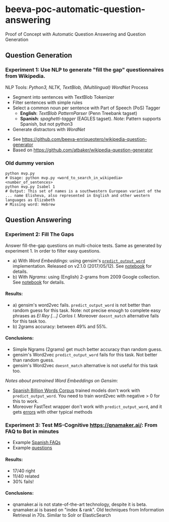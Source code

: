 # beeva-poc-automatic-question-answering
Proof of Concept with Automatic Question Answering and Question Generation

## Question Generation
### Experiment 1: Use NLP to generate "fill the gap" questionnaires from Wikipedia.

NLP Tools: *Python3, NLTK, TextBlob, (Multilingual) WordNet*
Process
- Segment into sentences with TextBlob Tokenizer
- Filter sentences with simple rules
- Select a common noun per sentence with Part of Speech (PoS) Tagger
  - **English**: *TextBlob PatternParser* (Penn Treebank tagset)
  - **Spanish**: *spaghetti-tagger* (EAGLES tagset). *Note*: Pattern supports Spanish, but not python3
- Generate distractors with *WordNet*

* See https://github.com/beeva-enriqueotero/wikipedia-question-generator
* Based on https://github.com/atbaker/wikipedia-question-generator


### Old dummy version
```
python mvp.py
# Usage: python mvp.py <word_to_search_in_wikipedia> <number_of_sentences>
python mvp.py Isabel 1
# Output: This set of names is a southwestern European variant of the ... name Elisheva, also represented in English and other western languages as Elizabeth
# Missing word: Hebrew
```

## Question Answering

### Experiment 2: Fill The Gaps 
Answer fill-the-gap questions on multi-choice tests. Same as generated by experiment 1. In order to filter easy questions.
* a) With *Word Embeddings*: using gensim's [`predict_output_word`](https://github.com/RaRe-Technologies/gensim/blob/4a3b2137ce3c2c8fc83a7e8e0921991e1862e9c4/gensim/models/word2vec.py#L1286) implementation. Released on v2.1.0 (2017/05/12). See [notebook](word2vec_demo.ipynb) for details.
* b) With *Ngrams*: using (English) 2-grams from 2009 Google collection. See [notebook](ngrams_demo.ipynb) for details.

#### Results:
* a) gensim's word2vec fails. `predict_output_word` is not better than random guess for this task. Note: not precise enough to complete easy phrases as *El Rey [...] Carlos I*. Moreover `doesnt_match` alternative fails for this task too.
* b) 2grams accuracy: between 49% and 55%.

#### Conclusions:
* Simple Ngrams (2grams) get much better accuracy than random guess.
* gensim's Word2vec `predict_output_word` fails for this task. Not better than random guess.
* gensim's Word2vec `doesnt_match` alternative is not useful for this task too.

*Notes about pretrained Word Embeddings on Gensim*: 
   * [Spanish Billion Words Corpus](http://crscardellino.me/SBWCE/) trained models don't work with `predict_output_word`. You need to train word2vec with negative > 0 for this to work. 
   * Moreover FastText wrapper don't work with `predict_output_word`, and it gets [errors](https://github.com/RaRe-Technologies/gensim/issues/1343) with other typical methods

### Experiment 3: Test MS-Cognitive https://qnamaker.ai/: From FAQ to Bot in minutes
* Example [Spanish FAQs](https://aws.amazon.com/es/ec2/faqs/)
* Example [questions](https://github.com/beeva-enriqueotero/beeva-poc-automatic-question-answering/blob/master/data/test_qnamaker_spanish.txt)

#### Results:
* 17/40 right 
* 11/40 related
* 30% fails!

#### Conclusions:
* qnamaker.ai is not state-of-the-art technology, despite it is beta.
* qnamaker.ai is based on "index & rank". Old techniques from Information Retrieval in 70s. Similar to Solr or ElasticSearch
